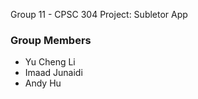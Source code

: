 Group 11 - CPSC 304 Project: Subletor App

### Group Members
- Yu Cheng Li
- Imaad Junaidi
- Andy Hu